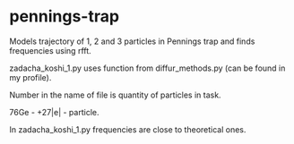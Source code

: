 # pennings-trap
Models trajectory of 1, 2 and 3 particles in Pennings trap and finds frequencies using rfft.

zadacha_koshi_1.py uses function from diffur_methods.py (can be found in my profile).

Number in the name of file is quantity of particles in task.

76Ge - +27|e| - particle.

In zadacha_koshi_1.py frequencies are close to theoretical ones.
